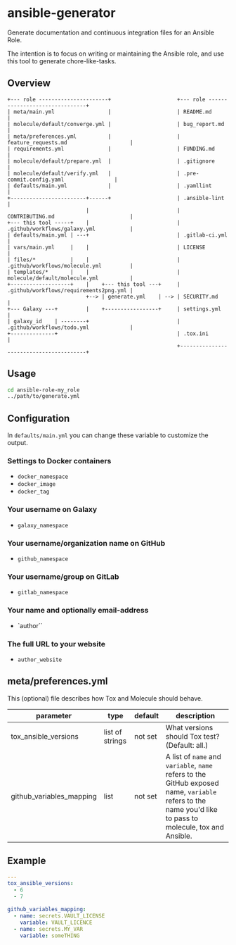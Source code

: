 # ansible-generator

Generate documentation and continuous integration files for an Ansible Role.

The intention is to focus on writing or maintaining the Ansible role, and use this tool to generate chore-like-tasks.

## Overview

```text
+--- role ----------------------+                     +--- role -------------------------------+
| meta/main.yml                 |                     | README.md                              |
| molecule/default/converge.yml |                     | bug_report.md                          |
| meta/preferences.yml          |                     | feature_requests.md                    |
| requirements.yml              |                     | FUNDING.md                             |
| molecule/default/prepare.yml  |                     | .gitignore                             |
| molecule/default/verify.yml   |                     | .pre-commit.config.yaml                |
| defaults/main.yml             |                     | .yamllint                              |
+------------------------+------+                     | .ansible-lint                          |
                         |                            | CONTRIBUTING.md                        |
+--- this tool -----+    |                            | .github/workflows/galaxy.yml           |
| defaults/main.yml | ---+                            | .gitlab-ci.yml                         |
| vars/main.yml     |    |                            | LICENSE                                |
| files/*           |    |                            | .github/workflows/molecule.yml         |
| templates/*       |    |                            | molecule/default/molecule.yml          |
+-------------------+    |    +--- this tool ---+     | .github/workflows/requirements2png.yml |
                         +--> | generate.yml    | --> | SECURITY.md                            |
+--- Galaxy ---+         |    +-----------------+     | settings.yml                           |
| galaxy_id    | --------+                            | .github/workflows/todo.yml             |
+--------------+                                      | .tox.ini                               |
                                                      +----------------------------------------+
```

## Usage

```bash
cd ansible-role-my_role
../path/to/generate.yml
```

## Configuration

In `defaults/main.yml` you can change these variable to customize the output.

### Settings to Docker containers

- `docker_namespace`
- `docker_image`
- `docker_tag`

### Your username on Galaxy

- `galaxy_namespace`

### Your username/organization name on GitHub

- `github_namespace`

### Your username/group on GitLab

- `gitlab_namespace`

### Your name and optionally email-address

- `author``

### The full URL to your website

- `author_website`

## meta/preferences.yml

This (optional) file describes how Tox and Molecule should behave.

|parameter               |type           |default|description                                                                                                                                              |
|------------------------|---------------|-------|---------------------------------------------------------------------------------------------------------------------------------------------------------|
|tox_ansible_versions    |list of strings|not set|What versions should Tox test? (Default: all.)                                                                                                           |
|github_variables_mapping|list           |not set|A list of `name` and `variable`, `name` refers to the GitHub exposed name, `variable` refers to the name you'd like to pass to molecule, tox and Ansible.|

## Example

```yaml
---
tox_ansible_versions:
  - 6
  - 7

github_variables_mapping:
  - name: secrets.VAULT_LICENSE
    variable: VAULT_LICENCE
  - name: secrets.MY_VAR
    variable: someTHING
```
